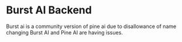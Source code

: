 # Burst AI Backend
Burst ai is a community version of pine ai
due to disallowance of name changing Burst AI and Pine AI are having issues.
